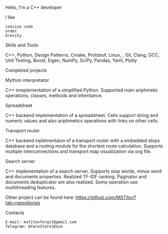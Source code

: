 Hello, I'm a C++ developer

I like

    concise code
    order
    brevity

Skills and Tools

C++, Python, Design Patterns, Cmake, Protobuf, Linux, , Git, Clang, GCC, Unit Testing, Boost, Eigen, NumPy, SciPy, Pandas, Yaml, Plotly

Completed projects

Mython interpretator

C++ inmplementation of a simplified Python. Supported main ariphmetic operations, classes, methods and inheritance.

Spreadsheet

C++ backend implementation of a spreadsheet. Cells support string and numeric values and also ariphmetics operations with links on other cells.

Transport router

C++ backend inplementaion of a transport router with a embedded stops database and a routing module for the shortest route calculation. Supports multiple interconnections and transport map visualization via svg file.

Search server

C++ implementation of a search server. Supports stop words, minus word and documents properties. Realized TF-IDF ranking. Paginator and documents deduplicator are also realized. Some operation use multithreading features.

Other project can be found here: https://github.com/MSTitov?tab=repositories

Contacts

    E-mail: mstitovforgit@gmail.com
    Telegram: @Yare1Yare1Daze
